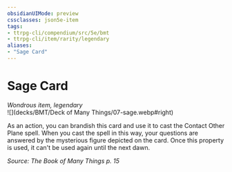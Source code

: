 ```yaml
---
obsidianUIMode: preview
cssclasses: json5e-item
tags:
- ttrpg-cli/compendium/src/5e/bmt
- ttrpg-cli/item/rarity/legendary
aliases: 
- "Sage Card"
---
```

# Sage Card
*Wondrous item, legendary*  
![](decks/BMT/Deck of Many Things/07-sage.webp#right)  


As an action, you can brandish this card and use it to cast the Contact Other Plane spell. When you cast the spell in this way, your questions are answered by the mysterious figure depicted on the card. Once this property is used, it can't be used again until the next dawn.

*Source: The Book of Many Things p. 15*